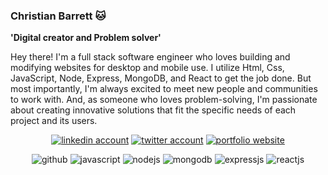 ### Christian Barrett 🐱

**'Digital creator and Problem solver'**

Hey there! I'm a full stack software engineer who loves building and modifying websites for desktop and mobile use. I utilize Html, Css, JavaScript, Node, Express, MongoDB, and React to get the job done. But most importantly, I'm always excited to meet new people and communities to work with. And, as someone who loves problem-solving, I'm passionate about creating innovative solutions that fit the specific needs of each project and its users.

<p align="center">
    <a href="https://www.linkedin.com/in/christianbacct/">
        <img alt="linkedin account"
        src="https://img.shields.io/badge/LinkedIn-0077B5?style=for-the-badge&logo=linkedin&logoColor=white/"></a>
    <a href="https://twitter.com/ChristianBrrtt">
        <img alt="twitter account"
        src="https://img.shields.io/badge/Twitter-1DA1F2?style=for-the-badge&logo=twitter&logoColor=white"></a>
    <a href="https://christianbarrettcse.netlify.app/">
        <img alt="portfolio website"
        src="https://img.shields.io/badge/Portfolio-000000?style=for-the-badge&logo=About.Portfolio&logoColor=white"></a>
</p>
<p align="center">
    <img alt="github"
        src="https://img.icons8.com/arcade/64/null/github.png"/>
    <img alt="javascript"
        src="https://img.icons8.com/arcade/64/null/javascript.png"/>
    <img alt="nodejs"
        src="https://img.icons8.com/color/48/null/nodejs.png"/>
    <img alt="mongodb"
        src="https://img.icons8.com/color/48/null/mongodb.png"/>
    <img alt="expressjs"
        src="https://img.icons8.com/ios/50/null/express-js.png"/>
    <img alt="reactjs"
        src="https://img.icons8.com/dotty/64/null/react.png"/>
</p>



